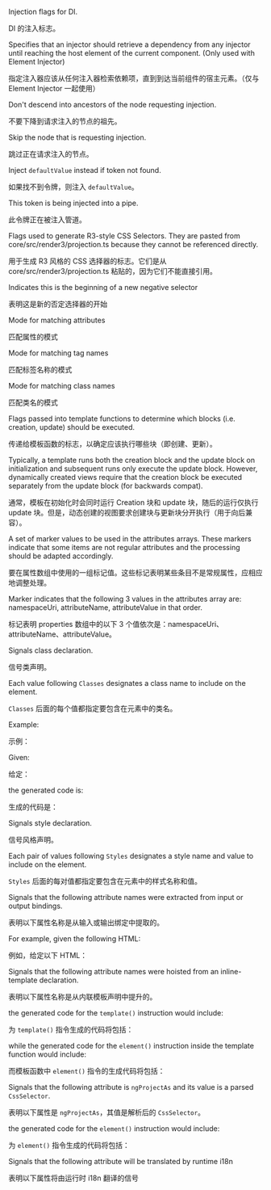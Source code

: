 Injection flags for DI.

DI 的注入标志。

Specifies that an injector should retrieve a dependency from any injector until reaching the
host element of the current component. \(Only used with Element Injector\)

指定注入器应该从任何注入器检索依赖项，直到到达当前组件的宿主元素。（仅与 Element Injector
一起使用）

Don't descend into ancestors of the node requesting injection.

不要下降到请求注入的节点的祖先。

Skip the node that is requesting injection.

跳过正在请求注入的节点。

Inject `defaultValue` instead if token not found.

如果找不到令牌，则注入 `defaultValue`。

This token is being injected into a pipe.

此令牌正在被注入管道。

Flags used to generate R3-style CSS Selectors. They are pasted from
core/src/render3/projection.ts because they cannot be referenced directly.

用于生成 R3 风格的 CSS 选择器的标志。它们是从 core/src/render3/projection.ts
粘贴的，因为它们不能直接引用。

Indicates this is the beginning of a new negative selector

表明这是新的否定选择器的开始

Mode for matching attributes

匹配属性的模式

Mode for matching tag names

匹配标签名称的模式

Mode for matching class names

匹配类名的模式

Flags passed into template functions to determine which blocks \(i.e. creation, update\)
should be executed.

传递给模板函数的标志，以确定应该执行哪些块（即创建、更新）。

Typically, a template runs both the creation block and the update block on initialization and
subsequent runs only execute the update block. However, dynamically created views require that
the creation block be executed separately from the update block \(for backwards compat\).

通常，模板在初始化时会同时运行 Creation 块和 update 块，随后的运行仅执行 update
块。但是，动态创建的视图要求创建块与更新块分开执行（用于向后兼容）。

A set of marker values to be used in the attributes arrays. These markers indicate that some
items are not regular attributes and the processing should be adapted accordingly.

要在属性数组中使用的一组标记值。这些标记表明某些条目不是常规属性，应相应地调整处理。

Marker indicates that the following 3 values in the attributes array are:
namespaceUri, attributeName, attributeValue
in that order.

标记表明 properties 数组中的以下 3 个值依次是：namespaceUri、attributeName、attributeValue。

Signals class declaration.

信号类声明。

Each value following `Classes` designates a class name to include on the element.

`Classes` 后面的每个值都指定要包含在元素中的类名。

Example:

示例：

Given:

给定：

the generated code is:

生成的代码是：

Signals style declaration.

信号风格声明。

Each pair of values following `Styles` designates a style name and value to include on the
element.

`Styles` 后面的每对值都指定要包含在元素中的样式名称和值。

Signals that the following attribute names were extracted from input or output bindings.

表明以下属性名称是从输入或输出绑定中提取的。

For example, given the following HTML:

例如，给定以下 HTML：

Signals that the following attribute names were hoisted from an inline-template declaration.

表明以下属性名称是从内联模板声明中提升的。

the generated code for the `template()` instruction would include:

为 `template()` 指令生成的代码将包括：

while the generated code for the `element()` instruction inside the template function would
include:

而模板函数中 `element()` 指令的生成代码将包括：

Signals that the following attribute is `ngProjectAs` and its value is a parsed `CssSelector`.

表明以下属性是 `ngProjectAs`，其值是解析后的 `CssSelector`。

the generated code for the `element()` instruction would include:

为 `element()` 指令生成的代码将包括：

Signals that the following attribute will be translated by runtime i18n

表明以下属性将由运行时 i18n 翻译的信号